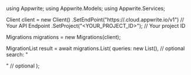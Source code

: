 using Appwrite;
using Appwrite.Models;
using Appwrite.Services;

Client client = new Client()
    .SetEndPoint("https://<REGION>.cloud.appwrite.io/v1") // Your API Endpoint
    .SetProject("<YOUR_PROJECT_ID>"); // Your project ID

Migrations migrations = new Migrations(client);

MigrationList result = await migrations.List(
    queries: new List<string>(), // optional
    search: "<SEARCH>" // optional
);
